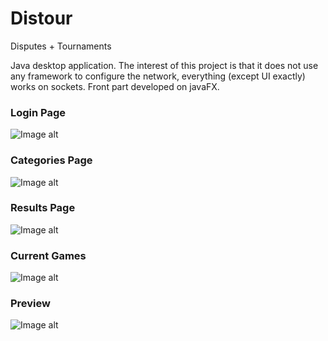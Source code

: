 # Distour
Disputes + Tournaments

Java desktop application. The interest of this project is that it does not use any framework to configure the network, everything (except UI exactly) works on sockets. Front part developed on javaFX.

### Login Page
![Image alt](https://github.com/shokking5/distour/raw/master/src/sample/assets/login_page.jpg)

### Categories Page
![Image alt](https://github.com/shokking5/distour/raw/master/src/sample/assets/categories_page.png)

### Results Page
![Image alt](https://github.com/shokking5/distour/raw/master/src/sample/assets/results_page.jpg)

### Current Games
![Image alt](https://github.com/shokking5/distour/raw/master/src/sample/assets/current_games.jpg)

### Preview
![Image alt](https://github.com/shokking5/distour/raw/master/src/sample/assets/preview.gif)

